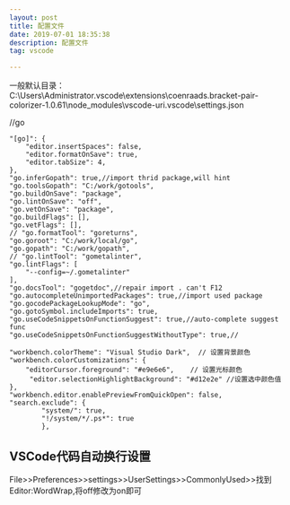 ```yaml
---
layout: post
title: 配置文件
date: 2019-07-01 18:35:38
description: 配置文件
tag: vscode

---
```

一般默认目录：
C:\Users\Administrator\.vscode\extensions\coenraads.bracket-pair-colorizer-1.0.61\node_modules\vscode-uri\.vscode\settings.json

//go
```
"[go]": {
	"editor.insertSpaces": false,
	"editor.formatOnSave": true,
	"editor.tabSize": 4,
},
"go.inferGopath": true,//import thrid package,will hint
"go.toolsGopath": "C:/work/gotools",
"go.buildOnSave": "package",
"go.lintOnSave": "off",
"go.vetOnSave": "package",
"go.buildFlags": [],
"go.vetFlags": [],
// "go.formatTool": "goreturns",
"go.goroot": "C:/work/local/go",
"go.gopath": "C:/work/gopath",
// "go.lintTool": "gometalinter",
"go.lintFlags": [
	"--config=~/.gometalinter"
],
"go.docsTool": "gogetdoc",//repair import . can't F12
"go.autocompleteUnimportedPackages": true,//import used package
"go.gocodePackageLookupMode": "go",
"go.gotoSymbol.includeImports": true,
"go.useCodeSnippetsOnFunctionSuggest": true,//auto-complete suggest func
"go.useCodeSnippetsOnFunctionSuggestWithoutType": true,//
```
```
"workbench.colorTheme": "Visual Studio Dark",  // 设置背景颜色
"workbench.colorCustomizations": {
    "editorCursor.foreground": "#e9e6e6",    // 设置光标颜色
	 "editor.selectionHighlightBackground": "#d12e2e" //设置选中颜色值
},
"workbench.editor.enablePreviewFromQuickOpen": false,
"search.exclude": { 
        "system/": true, 
        "!/system/*/.ps*": true 
        },
```

## VSCode代码自动换行设置
File>>Preferences>>settings>>UserSettings>>CommonlyUsed>>找到Editor:WordWrap,将off修改为on即可